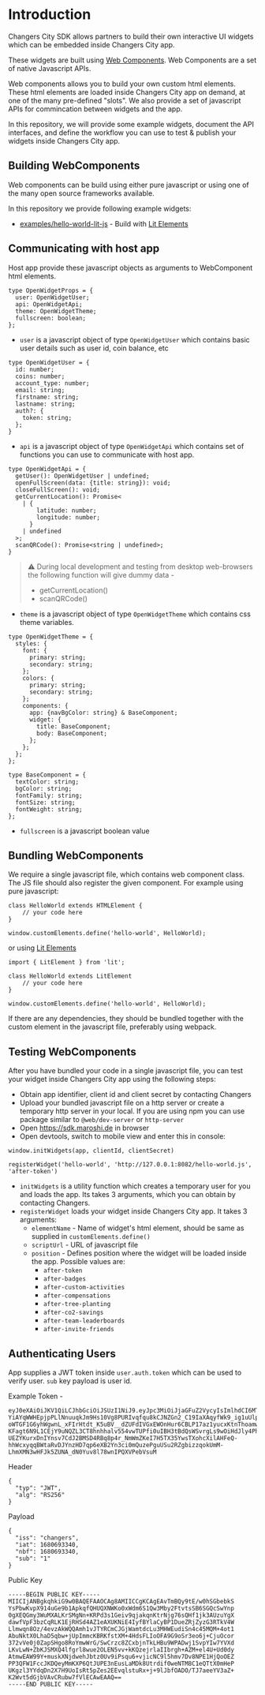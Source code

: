 # Introduction

Changers City SDK allows partners to build their own interactive UI widgets which can be embedded inside 
Changers City app. 

These widgets are built using [Web Components](https://www.webcomponents.org/introduction). Web Components are a set of native Javascript APIs.

Web components allows you to build your own custom html elements. These html elements are loaded inside Changers City app on demand, at one of the many pre-defined "slots". We also provide a set of javascript APIs for commincation between widgets and the app. 

In this repository, we will provide some example widgets, document the API interfaces, and define the workflow you can use to test & publish your widgets inside Changers City app. 

## Building WebComponents

Web components can be build using either pure javascript or using one of the many open source frameworks available. 

In this repository we provide following example widgets:
* [examples/hello-world-lit-js](examples/hello-world-lit-js) - Build with [Lit Elements](https://lit.dev/)

## Communicating with host app

Host app provide these javascript objects as arguments to WebComponent html elements. 

```
type OpenWidgetProps = {
  user: OpenWidgetUser;
  api: OpenWidgetApi;
  theme: OpenWidgetTheme;
  fullscreen: boolean;
};
```

* `user` is a javascript object of type `OpenWidgetUser` which contains basic user details such as user id, coin balance, etc

```
type OpenWidgetUser = {
  id: number;
  coins: number;
  account_type: number;
  email: string;
  firstname: string;
  lastname: string;
  auth?: {
    token: string;
  };
}
```
* `api` is a javascript object of type `OpenWidgetApi` which contains set of functions you can use to communicate with host app.

```
type OpenWidgetApi = {
  getUser(): OpenWidgetUser | undefined;
  openFullScreen(data: {title: string}): void;
  closeFullScreen(): void;
  getCurrentLocation(): Promise<
    | {
        latitude: number;
        longitude: number;
      }
    | undefined
  >;
  scanQRCode(): Promise<string | undefined>;
}
```

> :warning: During local development and testing from desktop web-browsers the following function will give dummy data - 
> * getCurrentLocation()
> * scanQRCode()

* `theme` is a javascript object of type `OpenWidgetTheme` which contains css theme variables.

```
type OpenWidgetTheme = {
  styles: {
    font: {
      primary: string;
      secondary: string;
    };
    colors: {
      primary: string;
      secondary: string;
    };
    components: {
      app: {navBgColor: string} & BaseComponent;
      widget: {
        title: BaseComponent;
        body: BaseComponent;
      };
    };
  };
};

type BaseComponent = {
  textColor: string;
  bgColor: string;
  fontFamily: string;
  fontSize: string;
  fontWeight: string;
};
```

* `fullscreen` is a javascript boolean value 

## Bundling WebComponents
We require a single javascript file, which contains web component class. The JS file should also register the given component. For example using pure javascript: 
```
class HelloWorld extends HTMLElement {
    // your code here
}

window.customElements.define('hello-world', HelloWorld);
```

or using [Lit Elements](https://lit.dev/)

```
import { LitElement } from 'lit';

class HelloWorld extends LitElement
    // your code here
}

window.customElements.define('hello-world', HelloWorld);
```

If there are any dependencies, they should be bundled together with the custom element in the javascript file, preferably using webpack.


## Testing WebComponents

After you have bundled your code in a single javascript file, you can test your widget inside Changers City app using the following steps:
* Obtain app identifier, client id and client secret by contacting Changers
* Upload your bundled javascript file on a http server or create a temporary http server in your local. If you are using npm you can use package similar to `@web/dev-server` or `http-server`
* Open https://sdk.maroshi.de in browser
* Open devtools, switch to mobile view and enter this in console: 
```
window.initWidgets(app, clientId, clientSecret)

registerWidget('hello-world', 'http://127.0.0.1:8082/hello-world.js', 'after-token')
```
* `initWidgets` is a utility function which creates a temporary user for you and loads the app. Its takes 3 arguments, which you can obtain by contacting Changers.
* `registerWidget` loads your widget inside Changers City app. It takes 3 arguments:
    * `elementName` - Name of widget's html element, should be same as supplied in `customElements.define()`
    * `scriptUrl` - URL of javascript file
    * `position` - Defines position where the widget will be loaded inside the app. Possible values are: 
        * `after-token`
        * `after-badges`
        * `after-custom-activities`
        * `after-compensations`
        * `after-tree-planting`
        * `after-co2-savings`
        * `after-team-leaderboards`
        * `after-invite-friends`


## Authenticating Users

App supplies a JWT token inside `user.auth.token` which can be used to verify user. `sub` key payload is user id. 

Example Token - 

```
eyJ0eXAiOiJKV1QiLCJhbGciOiJSUzI1NiJ9.eyJpc3MiOiJjaGFuZ2VycyIsImlhdCI6MTY4MDY5MzM0MCwibmJmIjoxNjgwNjkzMzQwLCJzdWIiOiIxIn0.GgBqpXQ2q8J6LGUEt0Wl5r7M0TFtextvQYABJ52rpZVFOzQ-YiAYqWWHEpjpPLlNnuuqkJm9Hs10Vg8PURIvqfqu8kCJNZGn2_C19IaXAqyfWk9_ig1uUlpRqi5w2c_tdtoxUeJ-oWTGF1G6yhWgwnL_xFIrHtdt_K5uBV__dZUFdIVGxEWOnHur6CBLP17az1yucxKtnThoamwnniHjSeuICosYDzdgCXzZQfZnRw1HPkKhh8zoxiY9KcYFKTcNF_c-KFagt6N9L1CEjY9uNQZL3CT8hnhhalv554vwTUPfi0uIBH3tBdQsWSvrgLs9wOiHdJly4Ph33FEqq9_sowTjgNY38xiuHHy18VirIZddBSzWHcXdUMwjnUTnQ7jgxFLsijPubfrhhKoxjONlqv31F6RUKeg3MHVWOrtQEW3GI2pZ3of9YMERbvopwS9I5eZNNNML39XyYigd9Q9tQotIJGuobwq_EbVTxauzRFp8QKbnsGv7awuhPiMHdk3edH-UEZYKurxDnIYnsv7CdJ2BMSD4RBq8p4r_NmWmZKeI7H5TX35YwsTXohcXilAHFeQ-hhWcxyqqBWtaRvDJYnzHD7qp6eXB2Yn3ci0mQuzePguUSu2RZgbizzqokUmM-LhmXMN3wHFJk5ZUNA_dN0Yuv8l78wnIPQXVPebVsuM
```
Header 

```
{
  "typ": "JWT",
  "alg": "RS256"
}
```

Payload

```
{
  "iss": "changers",
  "iat": 1680693340,
  "nbf": 1680693340,
  "sub": "1"
}
```

Public Key

```
-----BEGIN PUBLIC KEY-----
MIICIjANBgkqhkiG9w0BAQEFAAOCAg8AMIICCgKCAgEAvTmBQy9tE/w0hSGbebkS
YsPbwKvpX914uGe9b1ApkqfQHUQXNWKo0xWdm6S1Qw3Mby2FtvtsSB6SGQcSwYnp
0gXEQGmy3WuMXALKrSMgNn+KRPd3s1Geiv9qjakqnKtrNjg76sQHf1jk3AUzuYgX
dawfVpF3bzCqRLK1EjRHSd4AZ1eAXUKNiE4IyfBYlaCyBP1DueZRjZyzG3RTkV4W
Llmwqn8Oz/4evzAkWQQAmh1vJTYRCmCJGjWamtdcLu3MHWEudiSn4c45MQM+4ot1
AbuNktX0LhaD5qbw+jUpImmcKBRKfstXM+4HdsFLIoOFA9G9oSr3eo6j+CjuOcor
372vVe0j0ZapSHgo8RoYmwWrG/SwCrzc8ZCxbjnTkLHBu9WPADwj1SvpYIw7YVXd
LKvLwN+ZbKJSMXQ4lfgrl8wue2OLEN5vv+kKQzejrlaIIbrgh+AZM+el4U+Ud0dy
AtmwEAW99Y+muskXNjdwehJbtz0Uv9iPsqu6+vjicNC9l5hmv7Dv8NPE1HjQoOEZ
PP3QFW1FccJKDQeyMmKXP6QtJUPE3nEusLaMDk8Utrdif0weNTM8C1eQTtX0mHeP
UKgzl3YYdqDn2X7H9UoIsRt5pZes2EEvqlstuRx+j+9lJbfOADO/TJ7aeeYV3aZ+
K2Wvt5dGjbVAvCRubw7fVlECAwEAAQ==
-----END PUBLIC KEY-----
```

